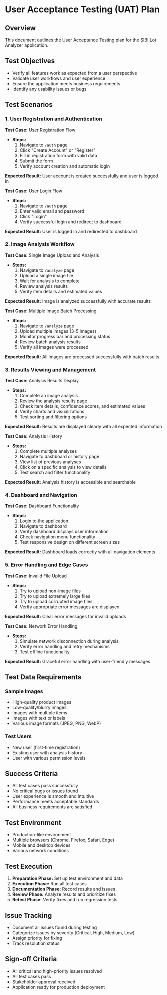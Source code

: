 # User Acceptance Testing (UAT) Plan

## Overview
This document outlines the User Acceptance Testing plan for the SIBI Lot Analyzer application.

## Test Objectives
- Verify all features work as expected from a user perspective
- Validate user workflows and user experience
- Ensure the application meets business requirements
- Identify any usability issues or bugs

## Test Scenarios

### 1. User Registration and Authentication
**Test Case:** User Registration Flow
- **Steps:**
  1. Navigate to `/auth` page
  2. Click "Create Account" or "Register"
  3. Fill in registration form with valid data
  4. Submit the form
  5. Verify account creation and automatic login

**Expected Result:** User account is created successfully and user is logged in

**Test Case:** User Login Flow
- **Steps:**
  1. Navigate to `/auth` page
  2. Enter valid email and password
  3. Click "Login"
  4. Verify successful login and redirect to dashboard

**Expected Result:** User is logged in and redirected to dashboard

### 2. Image Analysis Workflow
**Test Case:** Single Image Upload and Analysis
- **Steps:**
  1. Navigate to `/analyze` page
  2. Upload a single image file
  3. Wait for analysis to complete
  4. Review analysis results
  5. Verify item details and estimated values

**Expected Result:** Image is analyzed successfully with accurate results

**Test Case:** Multiple Image Batch Processing
- **Steps:**
  1. Navigate to `/analyze` page
  2. Upload multiple images (3-5 images)
  3. Monitor progress bar and processing status
  4. Review batch analysis results
  5. Verify all images were processed

**Expected Result:** All images are processed successfully with batch results

### 3. Results Viewing and Management
**Test Case:** Analysis Results Display
- **Steps:**
  1. Complete an image analysis
  2. Review the analysis results page
  3. Check item details, confidence scores, and estimated values
  4. Verify charts and visualizations
  5. Test sorting and filtering options

**Expected Result:** Results are displayed clearly with all expected information

**Test Case:** Analysis History
- **Steps:**
  1. Complete multiple analyses
  2. Navigate to dashboard or history page
  3. View list of previous analyses
  4. Click on a specific analysis to view details
  5. Test search and filter functionality

**Expected Result:** Analysis history is accessible and searchable

### 4. Dashboard and Navigation
**Test Case:** Dashboard Functionality
- **Steps:**
  1. Login to the application
  2. Navigate to dashboard
  3. Verify dashboard displays user information
  4. Check navigation menu functionality
  5. Test responsive design on different screen sizes

**Expected Result:** Dashboard loads correctly with all navigation elements

### 5. Error Handling and Edge Cases
**Test Case:** Invalid File Upload
- **Steps:**
  1. Try to upload non-image files
  2. Try to upload extremely large files
  3. Try to upload corrupted image files
  4. Verify appropriate error messages are displayed

**Expected Result:** Clear error messages for invalid uploads

**Test Case:** Network Error Handling
- **Steps:**
  1. Simulate network disconnection during analysis
  2. Verify error handling and retry mechanisms
  3. Test offline functionality

**Expected Result:** Graceful error handling with user-friendly messages

## Test Data Requirements

### Sample Images
- High-quality product images
- Low-quality/blurry images
- Images with multiple items
- Images with text or labels
- Various image formats (JPEG, PNG, WebP)

### Test Users
- New user (first-time registration)
- Existing user with analysis history
- User with various permission levels

## Success Criteria
- All test cases pass successfully
- No critical bugs or issues found
- User experience is smooth and intuitive
- Performance meets acceptable standards
- All business requirements are satisfied

## Test Environment
- Production-like environment
- Multiple browsers (Chrome, Firefox, Safari, Edge)
- Mobile and desktop devices
- Various network conditions

## Test Execution
1. **Preparation Phase:** Set up test environment and data
2. **Execution Phase:** Run all test cases
3. **Documentation Phase:** Record results and issues
4. **Review Phase:** Analyze results and prioritize fixes
5. **Retest Phase:** Verify fixes and run regression tests

## Issue Tracking
- Document all issues found during testing
- Categorize issues by severity (Critical, High, Medium, Low)
- Assign priority for fixing
- Track resolution status

## Sign-off Criteria
- All critical and high-priority issues resolved
- All test cases pass
- Stakeholder approval received
- Application ready for production deployment
